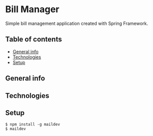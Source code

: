 # Bill Manager

Simple bill management application created with Spring Framework.

## Table of contents
* [General info](#general-info)
* [Technologies](#technologies)
* [Setup](#setup)

## General info

## Technologies

## Setup

```
$ npm install -g maildev
$ maildev
```

